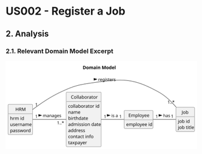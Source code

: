 # US002 - Register a Job

## 2. Analysis

### 2.1. Relevant Domain Model Excerpt 

![Domain Model](svg/us002-domain-model.svg)
